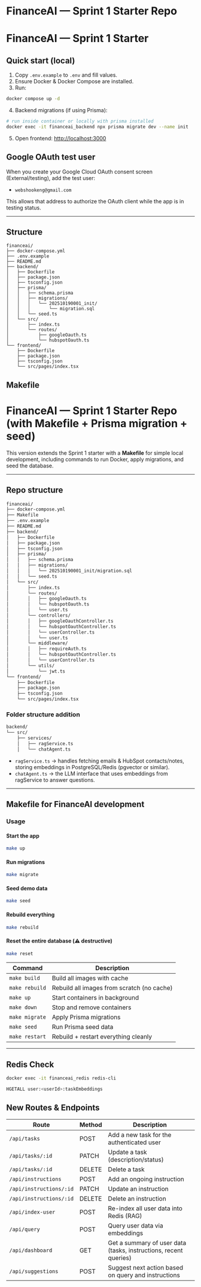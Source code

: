 # FinanceAI — Sprint 1 Starter Repo


# FinanceAI — Sprint 1 Starter

## Quick start (local)

1. Copy `.env.example` to `.env` and fill values.
2. Ensure Docker & Docker Compose are installed.
3. Run:

```bash
docker compose up -d
```

4. Backend migrations (if using Prisma):

```bash
# run inside container or locally with prisma installed
docker exec -it financeai_backend npx prisma migrate dev --name init
```

5. Open frontend: [http://localhost:3000](http://localhost:3000)

## Google OAuth test user

When you create your Google Cloud OAuth consent screen (External/testing), add the test user:

* `webshookeng@gmail.com`

This allows that address to authorize the OAuth client while the app is in testing status.

---

## Structure


```
financeai/
├── docker-compose.yml
├── .env.example
├── README.md
├── backend/
│   ├── Dockerfile
│   ├── package.json
│   ├── tsconfig.json
│   ├── prisma/
│   │   ├── schema.prisma
│   │   ├── migrations/
│   │   │   └── 202510190001_init/
│   │   │       └── migration.sql
│   │   └── seed.ts
│   └── src/
│       ├── index.ts
│       └── routes/
│           ├── googleOauth.ts
│           └── hubspotOauth.ts
└── frontend/
    ├── Dockerfile
    ├── package.json
    ├── tsconfig.json
    └── src/pages/index.tsx
```

## Makefile

# FinanceAI — Sprint 1 Starter Repo (with Makefile + Prisma migration + seed)

This version extends the Sprint 1 starter with a **Makefile** for simple local development, including commands to run Docker, apply migrations, and seed the database.

---

## Repo structure

```sh
financeai/
├── docker-compose.yml
├── Makefile
├── .env.example
├── README.md
├── backend/
│   ├── Dockerfile
│   ├── package.json
│   ├── tsconfig.json
│   ├── prisma/
│   │   ├── schema.prisma
│   │   ├── migrations/
│   │   │   └── 202510190001_init/migration.sql
│   │   └── seed.ts
│   └── src/
│       ├── index.ts
│       └── routes/
│       │   ├── googleOauth.ts
│       │   └── hubspotOauth.ts
│       │   └── user.ts
│       └── controllers/
│       │   ├── googleOauthController.ts
│       │   └── hubspotOauthController.ts
│       │   └── userController.ts
│       │   └── user.ts
│       └── middleware/
│       │   ├── requireAuth.ts
│       │   └── hubspotOauthController.ts
│       │   └── userController.ts
│       └── utils/
│           └── jwt.ts
└── frontend/
    ├── Dockerfile
    ├── package.json
    ├── tsconfig.json
    └── src/pages/index.tsx
```

### Folder structure addition

```sh
backend/
└── src/
    ├── services/
    │   ├── ragService.ts
    │   └── chatAgent.ts
```

- `ragService.ts` → handles fetching emails & HubSpot contacts/notes, storing embeddings in PostgreSQL/Redis (pgvector or similar).
- `chatAgent.ts` → the LLM interface that uses embeddings from ragService to answer questions.

---

 
## Makefile for FinanceAI development
 

### Usage

#### Start the app

```bash
make up
```

#### Run migrations

```bash
make migrate
```

#### Seed demo data

```bash
make seed
```

#### Rebuild everything

```bash
make rebuild
```

#### Reset the entire database (⚠️ destructive)

```bash
make reset
```

| Command        | Description                                |
| -------------- | ------------------------------------------ |
| `make build`   | Build all images with cache                |
| `make rebuild` | Rebuild all images from scratch (no cache) |
| `make up`      | Start containers in background             |
| `make down`    | Stop and remove containers                 |
| `make migrate` | Apply Prisma migrations                    |
| `make seed`    | Run Prisma seed data                       |
| `make restart` | Rebuild + restart everything cleanly       |


---


## Redis Check

```sh
docker exec -it financeai_redis redis-cli
```

```sh
HGETALL user:<userId>:taskEmbeddings
```

## New Routes & Endpoints

| Route                   | Method | Description                                                      |
| ----------------------- | ------ | ---------------------------------------------------------------- |
| `/api/tasks`            | POST   | Add a new task for the authenticated user                        |
| `/api/tasks/:id`        | PATCH  | Update a task (description/status)                               |
| `/api/tasks/:id`        | DELETE | Delete a task                                                    |
| `/api/instructions`     | POST   | Add an ongoing instruction                                       |
| `/api/instructions/:id` | PATCH  | Update an instruction                                            |
| `/api/instructions/:id` | DELETE | Delete an instruction                                            |
| `/api/index-user`       | POST   | Re-index all user data into Redis (RAG)                          |
| `/api/query`            | POST   | Query user data via embeddings                                   |
| `/api/dashboard`        | GET    | Get a summary of user data (tasks, instructions, recent queries) |
| `/api/suggestions`      | POST   | Suggest next action based on query and instructions              |
